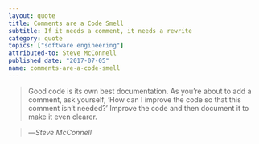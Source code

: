 ```yaml
---
layout: quote
title: Comments are a Code Smell
subtitle: If it needs a comment, it needs a rewrite
category: quote
topics: ["software engineering"]
attributed-to: Steve McConnell
published_date: "2017-07-05"
name: comments-are-a-code-smell
---
```

> Good code is its own best documentation. As you’re about to add a comment, ask
> yourself, ‘How can I improve the code so that this comment isn’t needed?’
> Improve the code and then document it to make it even clearer.

>
> &mdash;<cite>Steve McConnell</cite>

